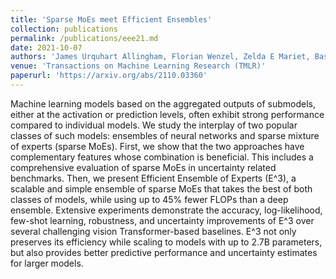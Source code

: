 ```yaml
---
title: 'Sparse MoEs meet Efficient Ensembles'
collection: publications
permalink: /publications/eee21.md
date: 2021-10-07
authors: 'James Urquhart Allingham, Florian Wenzel, Zelda E Mariet, Basil Mustafa, Joan Puigcerver, Neil Houlsby, Ghassen Jerfel, Vincent Fortuin, Balaji Lakshminarayanan, Jasper Snoek, Dustin Tran, Carlos Riquelme Ruiz, Rodolphe Jenatton'
venue: 'Transactions on Machine Learning Research (TMLR)'
paperurl: 'https://arxiv.org/abs/2110.03360'
---
```


Machine learning models based on the aggregated outputs of submodels, either at the activation or prediction levels, often exhibit strong performance compared to individual models. We study the interplay of two popular classes of such models: ensembles of neural networks and sparse mixture of experts (sparse MoEs). First, we show that the two approaches have complementary features whose combination is beneficial. This includes a comprehensive evaluation of sparse MoEs in uncertainty related benchmarks. Then, we present Efficient Ensemble of Experts (E^3), a scalable and simple ensemble of sparse MoEs that takes the best of both classes of models, while using up to 45% fewer FLOPs than a deep ensemble. Extensive experiments demonstrate the accuracy, log-likelihood, few-shot learning, robustness, and uncertainty improvements of E^3 over several challenging vision Transformer-based baselines. E^3 not only preserves its efficiency while scaling to models with up to 2.7B parameters, but also provides better predictive performance and uncertainty estimates for larger models.